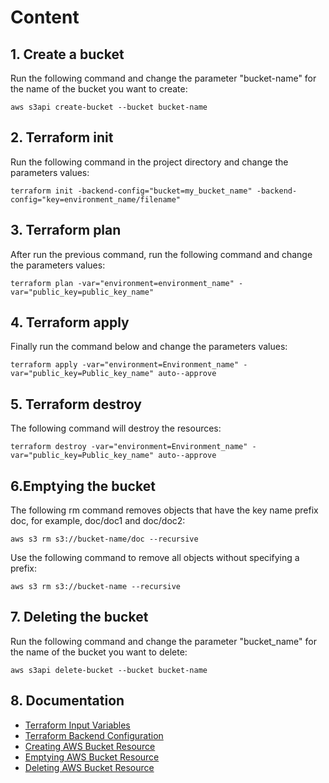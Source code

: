 # Content

## 1. Create a bucket

Run the following command and change the parameter "bucket-name" for the name of the bucket you want to create:

    aws s3api create-bucket --bucket bucket-name

## 2. Terraform init

Run the following command in the project directory and change the parameters values:

    terraform init -backend-config="bucket=my_bucket_name" -backend-config="key=environment_name/filename"

## 3. Terraform plan

After run the previous command, run the following command and change the parameters values:

    terraform plan -var="environment=environment_name" -var="public_key=public_key_name"

## 4. Terraform apply 

Finally run the command below and change the parameters values:

    terraform apply -var="environment=Environment_name" -var="public_key=Public_key_name" auto--approve

## 5. Terraform destroy

The following command will destroy the resources:

    terraform destroy -var="environment=Environment_name" -var="public_key=Public_key_name" auto--approve

## 6.Emptying the bucket

The following rm command removes objects that have the key name prefix doc, for example, doc/doc1 and doc/doc2:

    aws s3 rm s3://bucket-name/doc --recursive

Use the following command to remove all objects without specifying a prefix:

    aws s3 rm s3://bucket-name --recursive

## 7. Deleting the bucket

Run the following command and change the parameter "bucket_name" for the name of the bucket you want to delete:

    aws s3api delete-bucket --bucket bucket-name

## 8. Documentation

- [Terraform Input Variables](https://www.terraform.io/language/values/variables#input-variable-documentation)
- [Terraform Backend Configuration](https://www.terraform.io/language/settings/backends/configuration)
- [Creating AWS Bucket Resource](https://docs.aws.amazon.com/AmazonS3/latest/userguide/create-bucket-overview.html)
- [Emptying AWS Bucket Resource](https://docs.aws.amazon.com/AmazonS3/latest/userguide/empty-bucket.html)
- [Deleting AWS Bucket Resource](https://docs.aws.amazon.com/AmazonS3/latest/userguide/delete-bucket.html)
